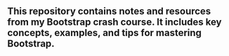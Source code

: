 ## This repository contains notes and resources from my Bootstrap crash course. It includes key concepts, examples, and tips for mastering Bootstrap. 
